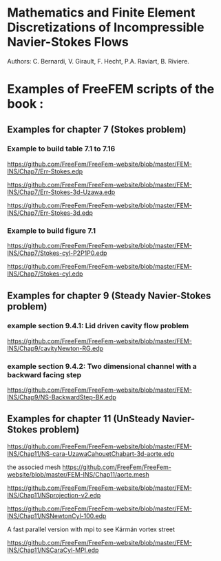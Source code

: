 Mathematics and Finite Element Discretizations of Incompressible Navier-Stokes Flows
====================================================================================
Authors: 
C. Bernardi, V. Girault,
F. Hecht,
P.A. Raviart,
B. Riviere.

# Examples of FreeFEM  scripts  of the book :


## Examples for chapter 7 (Stokes problem)

### Example to build table 7.1 to 7.16



<https://github.com/FreeFem/FreeFem-website/blob/master/FEM-INS/Chap7/Err-Stokes.edp>

<https://github.com/FreeFem/FreeFem-website/blob/master/FEM-INS/Chap7/Err-Stokes-3d-Uzawa.edp>

<https://github.com/FreeFem/FreeFem-website/blob/master/FEM-INS/Chap7/Err-Stokes-3d.edp>



### Example to build figure  7.1 

<https://github.com/FreeFem/FreeFem-website/blob/master/FEM-INS/Chap7/Stokes-cyl-P2P1P0.edp>

<https://github.com/FreeFem/FreeFem-website/blob/master/FEM-INS/Chap7/Stokes-cyl.edp>


Examples for chapter 9 (Steady Navier-Stokes problem)
----------------------------------------------

### example section 9.4.1: Lid driven cavity flow problem

<https://github.com/FreeFem/FreeFem-website/blob/master/FEM-INS/Chap9/cavityNewton-RG.edp>

### example section 9.4.2: Two dimensional channel with a backward facing step

<https://github.com/FreeFem/FreeFem-website/blob/master/FEM-INS/Chap9/NS-BackwardStep-BK.edp>

Examples for chapter 11 (UnSteady Navier-Stokes problem)
----------------------------------------------
<https://github.com/FreeFem/FreeFem-website/blob/master/FEM-INS/Chap11/NS-cara-UzawaCahouetChabart-3d-aorte.edp>
                                   
the associed mesh <https://github.com/FreeFem/FreeFem-website/blob/master/FEM-INS/Chap11/aorte.mesh>




<https://github.com/FreeFem/FreeFem-website/blob/master/FEM-INS/Chap11/NSprojection-v2.edp>


<https://github.com/FreeFem/FreeFem-website/blob/master/FEM-INS/Chap11/NSNewtonCyl-100.edp>

A fast parallel version with mpi to see Kármán vortex street

<https://github.com/FreeFem/FreeFem-website/blob/master/FEM-INS/Chap11/NSCaraCyl-MPI.edp>




